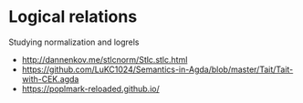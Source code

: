 # Logical relations

Studying normalization and logrels

* http://dannenkov.me/stlcnorm/Stlc.stlc.html
* https://github.com/LuKC1024/Semantics-in-Agda/blob/master/Tait/Tait-with-CEK.agda
* https://poplmark-reloaded.github.io/